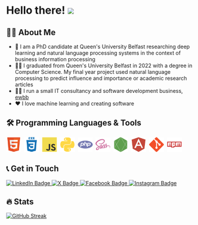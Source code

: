 # Hello there! <img src="https://media.giphy.com/media/hvRJCLFzcasrR4ia7z/giphy.gif" width="27">

## 👨‍💻 About Me
- 🌱 I am a PhD candidate at Queen's University Belfast researching deep learning and natural language processing systems in the context of business information processing
- 👨‍🎓 I graduated from Queen's University Belfast in 2022 with a degree in Computer Science. My final year project used natural language processing to predict influence and importance or academic research articles
- 👨‍💼 I run a small IT consultancy and software development business, [ewbb](https://github.com/ewbb)
- ❤️ I love machine learning and creating software

## 🛠️ Programming Languages & Tools
<div>
  <img src="https://github.com/devicons/devicon/blob/master/icons/html5/html5-original.svg" title="HTML5" alt="HTML5 icon" width="40" height="40"/>&nbsp;
  <img src="https://github.com/devicons/devicon/blob/master/icons/css3/css3-plain-wordmark.svg"  title="CSS3" alt="CSS3 icon" width="40" height="40"/>&nbsp;
  <img src="https://github.com/devicons/devicon/blob/master/icons/javascript/javascript-original.svg" title="JavaScript" alt="JavaScript icon" width="40" height="40"/>&nbsp;
  <img src="https://github.com/devicons/devicon/blob/master/icons/python/python-plain.svg" title="Python" alt="Python icon" width="40" height="40"/>&nbsp;
  <img src="https://github.com/devicons/devicon/blob/master/icons/php/php-plain.svg" title="PHP" alt="PHP icon" width="40" height="40"/>&nbsp;
  <img src="https://github.com/devicons/devicon/blob/master/icons/sass/sass-original.svg" title="Sass" alt="Sass icon" width="40" height="40"/>&nbsp;
  <img src="https://github.com/devicons/devicon/blob/master/icons/nodejs/nodejs-plain.svg" title="NodeJS" alt="NodeJS icon" width="40" height="40"/>&nbsp;
  <img src="https://github.com/devicons/devicon/blob/master/icons/angularjs/angularjs-plain.svg" title="Angular" alt="Angular icon" width="40" height="40"/>&nbsp;
  <img src="https://github.com/devicons/devicon/blob/master/icons/git/git-plain.svg" title="Git" alt="Git icon" width="40" height="40"/>&nbsp;
  <img src="https://github.com/devicons/devicon/blob/master/icons/npm/npm-original-wordmark.svg" title="NPM" alt="NPM icon" width="40" height="40"/>&nbsp;
</div>

## 📞 Get in Touch
<a href="https://www.linkedin.com/in/ewbb/">
  <img src="https://img.shields.io/badge/LinkedIn-blue?style=for-the-badge&logo=linkedin&logoColor=white" alt="LinkedIn Badge"/>
</a>
<a href="https://x.com/ewbb_">
  <img src="https://img.shields.io/badge/X-blue?style=for-the-badge&logo=x&logoColor=white" alt="X Badge"/>
</a>
<a href="https://www.facebook.com/ebradley256">
  <img src="https://img.shields.io/badge/Facebook-blue?style=for-the-badge&logo=facebook&logoColor=white" alt="Facebook Badge"/>
</a>
<a href="https://www.instagram.com/ewbb_/">
  <img src="https://img.shields.io/badge/Instagram-blue?style=for-the-badge&logo=instagram&logoColor=white" alt="Instagram Badge"/>
</a>

## 🔥 Stats
[![GitHub Streak](https://github-readme-streak-stats.herokuapp.com?user=ethanbradley&theme=blueberry&hide_border=true&date_format=j%20M%5B%20Y%5D)](https://git.io/streak-stats)
